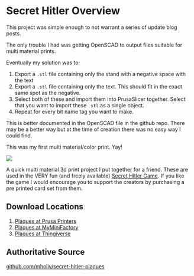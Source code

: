 <!-- title: Secret Hitler Overview -->
# Secret Hitler Overview

This project was simple enough to not warrant a series of update blog posts.

The only trouble I had was getting OpenSCAD to output files suitable for multi material prints.

Eventually my solution was to:
1. Export a `.stl` file containing only the stand with a negative space with the text
2. Export a `.stl` file containing only the text. This should fit in the exact same spot as the negative.
3. Select both of these and import them into PrusaSlicer together. Select that you want to import these `.stl` as a single object.
4. Repeat for every bit name tag you want to make.

This is better documented in the OpenSCAD file in the github repo. There may be a better way but at the time of creation there was no easy way I could find.

This was my first multi material/color print. Yay!

<img class="project_header_image" src="/images/plaques.jpeg">

A quick multi material 3d print project I put together for a friend. These are used in the VERY fun (and freely available) [Secret Hitler Game](https://www.secrethitler.com/). If you like the game I would encourage you to support the creators by purchasing a pre printed card set from them.

## Download Locations
1. [Plaques at Prusa Printers](https://www.prusaprinters.org/prints/10758-secret-hitler-plaques)
2. [Plaques at MyMiniFactory](https://www.myminifactory.com/object/3d-print-105109)
3. [Plaques at Thingiverse](https://www.thingiverse.com/thing:3981274)

## Authoritative Source
[github.com/mholiv/secret-hitler-plaques](https://github.com/mholiv/secret-hitler-plaques)

